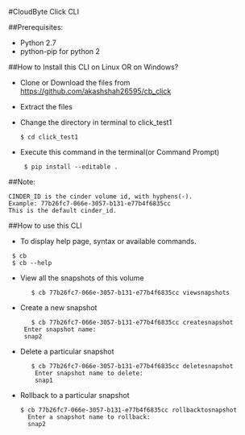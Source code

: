 #CloudByte Click CLI

##Prerequisites:
* Python 2.7
* python-pip for python 2


##How to Install this CLI on Linux OR on Windows?
* Clone or Download the files from https://github.com/akashshah26595/cb_click

* Extract the files 

* Change the directory in terminal to click_test1
   ```
   $ cd click_test1
   ```

* Execute this command in the terminal(or Command Prompt)
   ```
    $ pip install --editable .
    ```

##Note:
	
	CINDER_ID is the cinder volume id, with hyphens(-). 
	Example: 77b26fc7-066e-3057-b131-e77b4f6835cc
	This is the default cinder_id.

##How to use this CLI
* To display help page, syntax or available commands.
 ```
  $ cb 
  $ cb --help
 ```  

* View all the snapshots of this volume
   ```
      $ cb 77b26fc7-066e-3057-b131-e77b4f6835cc viewsnapshots
   ```

* Create a new snapshot
   ```
      $ cb 77b26fc7-066e-3057-b131-e77b4f6835cc createsnapshot	   	 
   	Enter snapshot name:
   	snap2
   ```

* Delete a particular snapshot
   ```
      $ cb 77b26fc7-066e-3057-b131-e77b4f6835cc deletesnapshot
       Enter snapshot name to delete:
       snap1
   ```

* Rollback to a particular snapshot
   ```
   $ cb 77b26fc7-066e-3057-b131-e77b4f6835cc rollbacktosnapshot
     Enter a snapshot name to rollback:
     snap2
   ```



